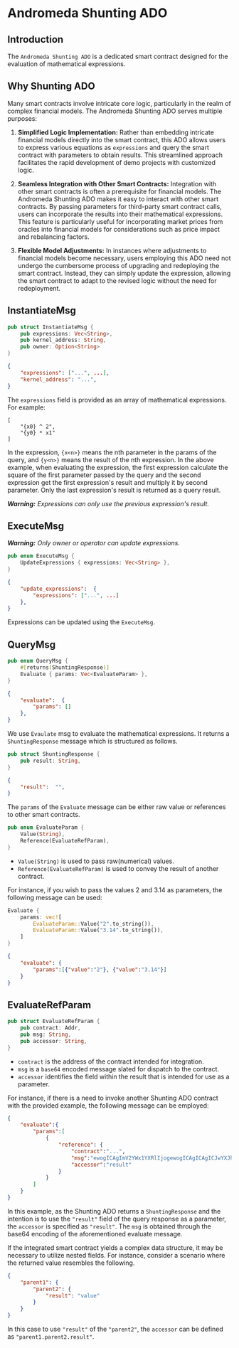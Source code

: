 # Andromeda Shunting ADO

## Introduction

The `Andromeda Shunting ADO` is a dedicated smart contract designed for the evaluation of mathematical expressions.

## Why Shunting ADO

Many smart contracts involve intricate core logic, particularly in the realm of complex financial models. The Andromeda Shunting ADO serves multiple purposes:

1. <b>Simplified Logic Implementation:</b> Rather than embedding intricate financial models directly into the smart contract, this ADO allows users to express various equations as `expressions` and query the smart contract with parameters to obtain results. This streamlined approach facilitates the rapid development of demo projects with customized logic.

2. <b>Seamless Integration with Other Smart Contracts:</b> Integration with other smart contracts is often a prerequisite for financial models. The Andromeda Shunting ADO makes it easy to interact with other smart contracts. By passing parameters for third-party smart contract calls, users can incorporate the results into their mathematical expressions. This feature is particularly useful for incorporating market prices from oracles into financial models for considerations such as price impact and rebalancing factors.

3. <b>Flexible Model Adjustments:</b> In instances where adjustments to financial models become necessary, users employing this ADO need not undergo the cumbersome process of upgrading and redeploying the smart contract. Instead, they can simply update the expression, allowing the smart contract to adapt to the revised logic without the need for redeployment.

## InstantiateMsg

```rust
pub struct InstantiateMsg {
    pub expressions: Vec<String>,
    pub kernel_address: String,
    pub owner: Option<String>
}
```
```json
{
    "expressions": ["...", ...],
    "kernel_address": "...",
}
```

The `expressions` field is provided as an array of mathematical expressions. For example:

```
[
    "{x0} ^ 2",
    "{y0} * x1"
]
```

In the expression, `{x<n>}` means the nth parameter in the params of the query, and `{y<n>}` means the result of the nth expression. In the above example, when evaluating the expression, the first expression calculate the square of the first parameter passed by the query and the second expression get the first expression's result and multiply it by second parameter. Only the last expression's result is returned as a query result. 

_**Warning:** Expressions can only use the previous expression's result._


## ExecuteMsg
_**Warning:** Only owner or operator can update expressions._
```rust
pub enum ExecuteMsg {
    UpdateExpressions { expressions: Vec<String> },
}
```
```json
{
    "update_expressions":  {
        "expressions": ["...", ...] 
    },
}
```

Expressions can be updated using the `ExecuteMsg`.

## QueryMsg
```rust
pub enum QueryMsg {
    #[returns(ShuntingResponse)]
    Evaluate { params: Vec<EvaluateParam> },
}
```
```json
{
    "evaluate":  {
        "params": [] 
    },
}
```

We use `Evaulate` msg to evaluate the mathematical expressions. It returns a `ShuntingResponse` message which is structured as follows. 

```rust
pub struct ShuntingResponse {
    pub result: String,
}
```
```json
{
    "result":  "",
}
```


The `params` of the `Evaluate` message can be either raw value or references to other smart contracts.

```rust
pub enum EvaluateParam {
    Value(String),
    Reference(EvaluateRefParam),
}
```
- `Value(String)` is used to pass raw(numerical) values.
- `Reference(EvaluateRefParam)` is used to convey the result of another contract.

For instance, if you wish to pass the values 2 and 3.14 as parameters, the following message can be used:

```rust
Evaluate {
    params: vec![
        EvaluateParam::Value("2".to_string()),
        EvaluateParam::Value("3.14".to_string()),
    ]
}
```
```json
{
    "evaluate": {
        "params":[{"value":"2"}, {"value":"3.14"}]
    }
}
```

## EvaluateRefParam

```rust
pub struct EvaluateRefParam {
    pub contract: Addr,
    pub msg: String,
    pub accessor: String,
}
```
- `contract` is the address of the contract intended for integration.
- `msg` is a `base64` encoded message slated for dispatch to the contract.
- `accessor` identifies the field within the result that is intended for use as a parameter.

For instance, if there is a need to invoke another Shunting ADO contract with the provided example, the following message can be employed:

```json
{
    "evaluate":{
        "params":[
            {
                "reference": {
                    "contract":"...",
                    "msg":"ewogICAgImV2YWx1YXRlIjogewogICAgICAgICJwYXJhbXMiOlt7InZhbHVlIjoiMiJ9LCB7InZhbHVlIjoiMy4xNCJ9XQogICAgfQp9Cg==",
                    "accessor":"result"
                }
            }
        ]
    }
}
```
In this example, as the Shunting ADO returns a `ShuntingResponse` and the intention is to use the `"result"` field of the query response as a parameter, the `accessor` is specified as `"result"`. The `msg` is obtained through the base64 encoding of the aforementioned evaluate message.

If the integrated smart contract yields a complex data structure, it may be necessary to utilize nested fields. For instance, consider a scenario where the returned value resembles the following.
```json
{
    "parent1": {
        "parent2": {
            "result": "value"
        }
    }
}
```

In this case to use `"result"` of the `"parent2"`, the `accessor` can be defined as `"parent1.parent2.result"`.